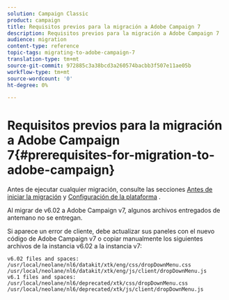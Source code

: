 ```yaml
---
solution: Campaign Classic
product: campaign
title: Requisitos previos para la migración a Adobe Campaign 7
description: Requisitos previos para la migración a Adobe Campaign 7
audience: migration
content-type: reference
topic-tags: migrating-to-adobe-campaign-7
translation-type: tm+mt
source-git-commit: 972885c3a38bcd3a260574bacbb3f507e11ae05b
workflow-type: tm+mt
source-wordcount: '0'
ht-degree: 0%

---
```



# Requisitos previos para la migración a Adobe Campaign 7{#prerequisites-for-migration-to-adobe-campaign}

Antes de ejecutar cualquier migración, consulte las secciones [Antes de iniciar la migración](../../migration/using/before-starting-migration.md) y [Configuración de la plataforma](../../migration/using/configuring-your-platform.md) .

Al migrar de v6.02 a Adobe Campaign v7, algunos archivos entregados de antemano no se entregan.

Si aparece un error de cliente, debe actualizar sus paneles con el nuevo código de Adobe Campaign v7 o copiar manualmente los siguientes archivos de la instancia v6.02 a la instancia v7:

```
v6.02 files and spaces:
/usr/local/neolane/nl6/datakit/xtk/eng/css/dropDownMenu.css
/usr/local/neolane/nl6/datakit/xtk/eng/js/client/dropDownMenu.js
v6.1 files and spaces:
/usr/local/neolane/nl6/deprecated/xtk/css/dropDownMenu.css
/usr/local/neolane/nl6/deprecated/xtk/js/client/dropDownMenu.js  
```
